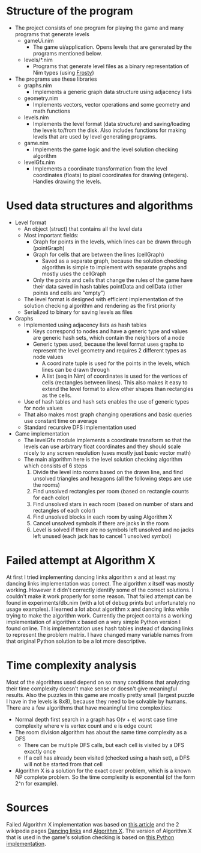 # Structure of the program
- The project consists of one program for playing the game and many programs that generate levels
  - gameUi.nim
    - The game ui/application. Opens levels that are generated by the programs mentioned below.
  - levels/*.nim
    - Programs that generate level files as a binary representation of Nim types (using [Frosty](https://github.com/disruptek/frosty))
- The programs use these libraries
  - graphs.nim
    - Implements a generic graph data structure using adjacency lists
  - geometry.nim
    - Implements vectors, vector operations and some geometry and math functions
  - levels.nim 
    - Implements the level format (data structure) and saving/loading the levels to/from the disk. Also includes functions for making levels that are used by level generating programs.
  - game.nim
    - Implements the game logic and the level solution checking algorithm
  - levelGfx.nim
    - Implements a coordinate transformation from the level coordinates (floats) to pixel coordinates for drawing (integers). Handles drawing the levels.

# Used data structures and algorithms
- Level format
	- An object (struct) that contains all the level data
	- Most important fields:
		- Graph for points in the levels, which lines can be drawn through (pointGraph)
		- Graph for cells that are between the lines (cellGraph) 
			- Saved as a separate graph, because the solution checking algorithm is simple to implement with separate graphs and mostly uses the cellGraph
		- Only the points and cells that change the rules of the game have their data saved in hash tables pointData and cellData (other points and cells are "empty")
	- The level format is designed with efficient implementation of the solution checking algorithm and rendering as the first priority
	- Serialized to binary for saving levels as files
- Graphs
	- Implemented using adjacency lists as hash tables
		- Keys correspond to nodes and have a generic type and values are generic hash sets, which contain the neighbors of a node
		- Generic types used, because the level format uses graphs to represent the level geometry and requires 2 different types as node values
			- A coordinate tuple is used for the points in the levels, which lines can be drawn through
			- A list (seq in Nim) of coordinates is used for the vertices of cells (rectangles between lines). This also makes it easy to extend the level format to allow other shapes than rectangles as the cells.
	- Use of hash tables and hash sets enables the use of generic types for node values
	- That also makes most graph changing operations and basic queries use constant time on average
	- Standard recursive DFS implementation used
- Game implementation
	- The levelGfx module implements a coordinate transform so that the levels can use arbitrary float coordinates and they should scale nicely to any screen resolution (uses mostly just basic vector math)
	- The main algorithm here is the level solution checking algorithm which consists of 6 steps
		1. Divide the level into rooms based on the drawn line, and find unsolved triangles and hexagons (all the following steps are use the rooms)
		2. Find unsolved rectangles per room (based on rectangle counts for each color)
	  	3. Find unsolved stars in each room (based on number of stars and rectangles of each color)
	  	4. Find unsolved blocks in each room by using Algorithm X
	  	5. Cancel unsolved symbols if there are jacks in the room
	 	6. Level is solved if there are no symbols left unsolved and no jacks left unused (each jack has to cancel 1 unsolved symbol)

# Failed attempt at Algorithm X
At first I tried implementing dancing links algorithm x and at least my dancing links implementation was correct. The algorithm x itself was mostly working. However it didn't correctly identify some of the correct 
solutions. I couldn't make it work properly for some reason. That failed attempt can be found in experiments/dlx.nim (with a lot of debug prints but unfortunately no usage examples). I learned a lot about algorithm x and
dancing links while trying to make the algorithm work. Currently the project contains a working implementation of algorithm x based on a very simple Python version I found online. This implementation uses hash tables
instead of dancing links to represent the problem matrix. I have changed many variable names from that original Python solution to be a lot more descriptive.

# Time complexity analysis
Most of the algorithms used depend on so many conditions that analyzing their time complexity doesn't make sense or doesn't give meaningful results. Also the puzzles in this game are mostly pretty small (largest puzzle I 
have in the levels is 8x8), because they need to be solvable by humans. There are a few algorithms that have meaningful time complexities:
- Normal depth first search in a graph has O(v + e) worst case time complexity where v is vertex count and e is edge count
- The room division algorithm has about the same time complexity as a DFS
	- There can be multiple DFS calls, but each cell is visited by a DFS exactly once
	- If a cell has already been visited (checked using a hash set), a DFS will not be started from that cell
- Algorithm X is a solution for the exact cover problem, which is a known NP complete problem. So the time complexity is exponential (of the form 2^n for example).

# Sources
Failed Algorithm X implementation was based on [this article](https://www.geeksforgeeks.org/exact-cover-problem-algorithm-x-set-2-implementation-dlx/) and the 2 wikipedia pages 
[Dancing links](https://www.wikiwand.com/en/Dancing_links) and [Algorithm X](https://www.wikiwand.com/en/Knuth%27s_Algorithm_X). The version of Algorithm X that is used in the game's solution checking is based on 
[this Python implementation](https://www.cs.mcgill.ca/~aassaf9/python/algorithm_x.html).
